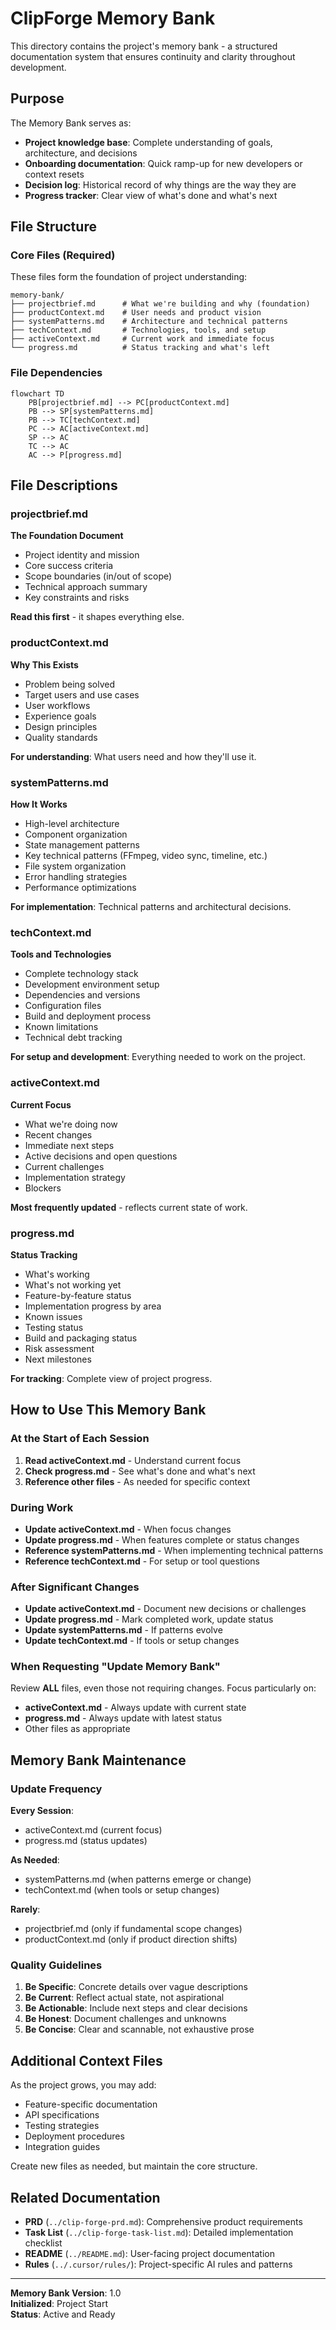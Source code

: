 # ClipForge Memory Bank

This directory contains the project's memory bank - a structured documentation system that ensures continuity and clarity throughout development.

## Purpose

The Memory Bank serves as:
- **Project knowledge base**: Complete understanding of goals, architecture, and decisions
- **Onboarding documentation**: Quick ramp-up for new developers or context resets
- **Decision log**: Historical record of why things are the way they are
- **Progress tracker**: Clear view of what's done and what's next

## File Structure

### Core Files (Required)

These files form the foundation of project understanding:

```
memory-bank/
├── projectbrief.md      # What we're building and why (foundation)
├── productContext.md    # User needs and product vision
├── systemPatterns.md    # Architecture and technical patterns
├── techContext.md       # Technologies, tools, and setup
├── activeContext.md     # Current work and immediate focus
└── progress.md          # Status tracking and what's left
```

### File Dependencies

```mermaid
flowchart TD
    PB[projectbrief.md] --> PC[productContext.md]
    PB --> SP[systemPatterns.md]
    PB --> TC[techContext.md]
    PC --> AC[activeContext.md]
    SP --> AC
    TC --> AC
    AC --> P[progress.md]
```

## File Descriptions

### projectbrief.md
**The Foundation Document**
- Project identity and mission
- Core success criteria
- Scope boundaries (in/out of scope)
- Technical approach summary
- Key constraints and risks

**Read this first** - it shapes everything else.

### productContext.md
**Why This Exists**
- Problem being solved
- Target users and use cases
- User workflows
- Experience goals
- Design principles
- Quality standards

**For understanding**: What users need and how they'll use it.

### systemPatterns.md
**How It Works**
- High-level architecture
- Component organization
- State management patterns
- Key technical patterns (FFmpeg, video sync, timeline, etc.)
- File system organization
- Error handling strategies
- Performance optimizations

**For implementation**: Technical patterns and architectural decisions.

### techContext.md
**Tools and Technologies**
- Complete technology stack
- Development environment setup
- Dependencies and versions
- Configuration files
- Build and deployment process
- Known limitations
- Technical debt tracking

**For setup and development**: Everything needed to work on the project.

### activeContext.md
**Current Focus**
- What we're doing now
- Recent changes
- Immediate next steps
- Active decisions and open questions
- Current challenges
- Implementation strategy
- Blockers

**Most frequently updated** - reflects current state of work.

### progress.md
**Status Tracking**
- What's working
- What's not working yet
- Feature-by-feature status
- Implementation progress by area
- Known issues
- Testing status
- Build and packaging status
- Risk assessment
- Next milestones

**For tracking**: Complete view of project progress.

## How to Use This Memory Bank

### At the Start of Each Session
1. **Read activeContext.md** - Understand current focus
2. **Check progress.md** - See what's done and what's next
3. **Reference other files** - As needed for specific context

### During Work
- **Update activeContext.md** - When focus changes
- **Update progress.md** - When features complete or status changes
- **Reference systemPatterns.md** - When implementing technical patterns
- **Reference techContext.md** - For setup or tool questions

### After Significant Changes
- **Update activeContext.md** - Document new decisions or challenges
- **Update progress.md** - Mark completed work, update status
- **Update systemPatterns.md** - If patterns evolve
- **Update techContext.md** - If tools or setup changes

### When Requesting "Update Memory Bank"
Review **ALL** files, even those not requiring changes. Focus particularly on:
- **activeContext.md** - Always update with current state
- **progress.md** - Always update with latest status
- Other files as appropriate

## Memory Bank Maintenance

### Update Frequency

**Every Session**:
- activeContext.md (current focus)
- progress.md (status updates)

**As Needed**:
- systemPatterns.md (when patterns emerge or change)
- techContext.md (when tools or setup changes)

**Rarely**:
- projectbrief.md (only if fundamental scope changes)
- productContext.md (only if product direction shifts)

### Quality Guidelines

1. **Be Specific**: Concrete details over vague descriptions
2. **Be Current**: Reflect actual state, not aspirational
3. **Be Actionable**: Include next steps and clear decisions
4. **Be Honest**: Document challenges and unknowns
5. **Be Concise**: Clear and scannable, not exhaustive prose

## Additional Context Files

As the project grows, you may add:
- Feature-specific documentation
- API specifications
- Testing strategies
- Deployment procedures
- Integration guides

Create new files as needed, but maintain the core structure.

## Related Documentation

- **PRD** (`../clip-forge-prd.md`): Comprehensive product requirements
- **Task List** (`../clip-forge-task-list.md`): Detailed implementation checklist
- **README** (`../README.md`): User-facing project documentation
- **Rules** (`../.cursor/rules/`): Project-specific AI rules and patterns

---

**Memory Bank Version**: 1.0  
**Initialized**: Project Start  
**Status**: Active and Ready

